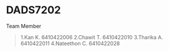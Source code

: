 # DADS7202
Team Member

>1.Kan K.        6410422006
>2.Chawit T.     6410422010
>3.Tharika A.    6410422011
>4.Nateethon C.  6410422028
